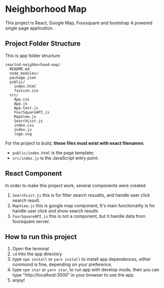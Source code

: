 # Neighborhood Map
This project is React, Google Map, Foursquare and bootstrap 4 powered single page application.

## Project Folder Structure
This is app folder structure
```
reactnd-neighborhood-map/
  README.md
  node_modules/
  package.json
  public/
    index.html
    favicon.ico
  src/
    App.css
    App.js
    App.test.js
    FourSquareAPI.js
    MapView.js
    SearchList.js
    index.css
    index.js
    logo.svg
```

For the project to build, **these files must exist with exact filenames**:

* `public/index.html` is the page template;
* `src/index.js` is the JavaScript entry point.

## React Component
In order to make this project work, several components were created
1. `SearchList.js` this is for filter search resualts, and handle user click search result.
2. `MapView.js` this is google map component, It's main functionality is for handle user click
and show search results
3. `FourSquareAPI.js` this is not a component, but it handle data from foursquare server.

## How to run this project
1. Open the terminal
2. `cd` Into the app directory
3. type `npm install` or `yarn install` to install app dependences,
   either commond is fine, depending on your preference.
4. type `npm star` or `yarn star`, to run app with develop mode,
   then you can type "http://localhost:3000" in your browser to use the app.
5. enjoy!

